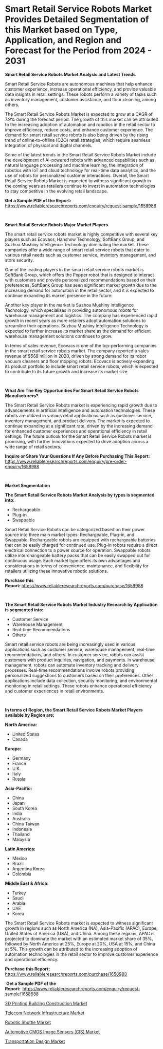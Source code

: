 <p><h1>Smart Retail Service Robots Market Provides Detailed Segmentation of this Market based on Type, Application, and Region and Forecast for the Period from 2024 - 2031</h1></p><p><strong>Smart Retail Service Robots Market Analysis and Latest Trends</strong></p>
<p><p>Smart Retail Service Robots are autonomous machines that help enhance customer experience, increase operational efficiency, and provide valuable data insights in retail settings. These robots perform a variety of tasks such as inventory management, customer assistance, and floor cleaning, among others.</p><p>The Smart Retail Service Robots Market is expected to grow at a CAGR of 7.9% during the forecast period. The growth of this market can be attributed to the increasing adoption of automation and robotics in the retail sector to improve efficiency, reduce costs, and enhance customer experience. The demand for smart retail service robots is also being driven by the rising trend of online-to-offline (O2O) retail strategies, which require seamless integration of physical and digital channels.</p><p>Some of the latest trends in the Smart Retail Service Robots Market include the development of AI-powered robots with advanced capabilities such as natural language processing and machine learning, the integration of robotics with IoT and cloud technology for real-time data analytics, and the use of robots for personalized customer interactions. Overall, the Smart Retail Service Robots Market is expected to witness significant growth in the coming years as retailers continue to invest in automation technologies to stay competitive in the evolving retail landscape.</p></p>
<p><strong>Get a Sample PDF of the Report:&nbsp;</strong> <a href="https://www.reliableresearchreports.com/enquiry/request-sample/1658988">https://www.reliableresearchreports.com/enquiry/request-sample/1658988</a></p>
<p>&nbsp;</p>
<p><strong>Smart Retail Service Robots Major Market Players</strong></p>
<p><p>The smart retail service robots market is highly competitive with several key players such as Ecovacs, Hanshow Technology, SoftBank Group, and Suzhou Mushiny Intelligence Technology dominating the market. These companies offer a wide range of smart retail service robots that cater to various retail needs such as customer service, inventory management, and store security.</p><p>One of the leading players in the smart retail service robots market is SoftBank Group, which offers the Pepper robot that is designed to interact with customers and provide personalized recommendations based on their preferences. SoftBank Group has seen significant market growth due to the increasing demand for automation in the retail sector, and it is expected to continue expanding its market presence in the future.</p><p>Another key player in the market is Suzhou Mushiny Intelligence Technology, which specializes in providing autonomous robots for warehouse management and logistics. The company has experienced rapid growth in recent years as more retailers adopt automation solutions to streamline their operations. Suzhou Mushiny Intelligence Technology is expected to further increase its market share as the demand for efficient warehouse management solutions continues to grow.</p><p>In terms of sales revenue, Ecovacs is one of the top-performing companies in the smart retail service robots market. The company reported a sales revenue of $568 million in 2020, driven by strong demand for its robot vacuum cleaners and floor mopping robots. Ecovacs is actively expanding its product portfolio to include smart retail service robots, which is expected to contribute to its future growth and increase its market size.</p></p>
<p>&nbsp;</p>
<p><strong>What Are The Key Opportunities For Smart Retail Service Robots Manufacturers?</strong></p>
<p><p>The Smart Retail Service Robots market is experiencing rapid growth due to advancements in artificial intelligence and automation technologies. These robots are utilized in various retail applications such as customer service, inventory management, and product delivery. The market is expected to continue expanding at a significant rate, driven by the increasing demand for enhanced customer experiences and operational efficiency in retail settings. The future outlook for the Smart Retail Service Robots market is promising, with further innovations expected to drive adoption across a wide range of retail sectors.</p></p>
<p><strong>Inquire or Share Your Questions If Any Before Purchasing This Report:</strong> <a href="https://www.reliableresearchreports.com/enquiry/pre-order-enquiry/1658988">https://www.reliableresearchreports.com/enquiry/pre-order-enquiry/1658988</a></p>
<p>&nbsp;</p>
<p><strong>Market Segmentation</strong></p>
<p><strong>The Smart Retail Service Robots Market Analysis by types is segmented into:</strong></p>
<p><ul><li>Rechargeable</li><li>Plug-in</li><li>Swappable</li></ul></p>
<p><p>Smart Retail Service Robots can be categorized based on their power source into three main market types: Rechargeable, Plug-in, and Swappable. Rechargeable robots are equipped with rechargeable batteries that can be easily charged for continued use. Plug-in robots require a direct electrical connection to a power source for operation. Swappable robots utilize interchangeable battery packs that can be easily swapped out for continuous usage. Each market type offers its own advantages and considerations in terms of convenience, maintenance, and flexibility for retailers utilizing these innovative robotic solutions.</p></p>
<p><strong>Purchase this Report:&nbsp;</strong><a href="https://www.reliableresearchreports.com/purchase/1658988">https://www.reliableresearchreports.com/purchase/1658988</a></p>
<p>&nbsp;</p>
<p><strong>The Smart Retail Service Robots Market Industry Research by Application is segmented into:</strong></p>
<p><ul><li>Customer Service</li><li>Warehouse Management</li><li>Real-time Recommendations</li><li>Others</li></ul></p>
<p><p>Smart retail service robots are being increasingly used in various applications such as customer service, warehouse management, real-time recommendations, and others. In customer service, robots can assist customers with product inquiries, navigation, and payments. In warehouse management, robots can automate inventory tracking and delivery processes. Real-time recommendations involve robots providing personalized suggestions to customers based on their preferences. Other applications include data collection, security monitoring, and environmental monitoring in retail settings. These robots enhance operational efficiency and customer experiences in retail environments.</p></p>
<p>&nbsp;</p>
<p><strong>In terms of Region, the Smart Retail Service Robots Market Players available by Region are:</strong></p>
<p>
    <p> <strong> North America: </strong>
        <ul>
            <li>United States</li>
            <li>Canada</li>
        </ul>
        </p> 
    <p> <strong> Europe: </strong>
        <ul>
            <li>Germany</li>
            <li>France</li>
            <li>U.K.</li>
            <li>Italy</li>
            <li>Russia</li>
        </ul>
        </p> 
    <p> <strong> Asia-Pacific: </strong>
        <ul>
            <li>China</li>
            <li>Japan</li>
            <li>South Korea</li>
            <li>India</li>
            <li>Australia</li>
            <li>China Taiwan</li>
            <li>Indonesia</li>
            <li>Thailand</li>
            <li>Malaysia</li>
        </ul>
        </p> 
    <p> <strong> Latin America: </strong>
        <ul>
            <li>Mexico</li>
            <li>Brazil</li>
            <li>Argentina Korea</li>
            <li>Colombia</li>
        </ul>
        </p> 
    <p> <strong> Middle East & Africa: </strong>
        <ul>
            <li>Turkey</li>
            <li>Saudi</li>
            <li>Arabia</li>
            <li>UAE</li>
            <li>Korea</li>
        </ul>
    </p>
    </p>
<p><p>The Smart Retail Service Robots market is expected to witness significant growth in regions such as North America (NA), Asia-Pacific (APAC), Europe, United States of America (USA), and China. Among these regions, APAC is projected to dominate the market with an estimated market share of 35%, followed by North America at 25%, Europe at 20%, USA at 15%, and China at 5%. This growth can be attributed to the increasing adoption of automation technologies in the retail sector to improve customer experience and operational efficiency.</p></p>
<p><strong>Purchase this Report: </strong><a href="https://www.reliableresearchreports.com/purchase/1658988">https://www.reliableresearchreports.com/purchase/1658988</a></p>
<p>&nbsp;<strong>Get a Sample PDF of the Report:&nbsp;&nbsp;</strong><a href="https://www.reliableresearchreports.com/enquiry/request-sample/1658988">https://www.reliableresearchreports.com/enquiry/request-sample/1658988</a></p>
<p><strong></strong></p>
<p><p><a href="https://medium.com/@linabernier/3d-printing-building-construction-market-furnishes-information-on-market-share-market-trends-and-af0a7c23a42b">3D Printing Building Construction Market</a></p><p><a href="https://medium.com/@linabernier/telecom-network-infrastructure-market-the-key-to-successful-business-strategy-forecast-till-2031-0893e09cc31e">Telecom Network Infrastructure Market</a></p><p><a href="https://github.com/beatblasta/Market-Research-Report-List-2/blob/main/robotic-shuttle-market.md">Robotic Shuttle Market</a></p><p><a href="https://github.com/shotows/Market-Research-Report-List-1/blob/main/automotive-cmos-image-sensors-cis-market.md">Automotive CMOS Image Sensors (CIS) Market</a></p><p><a href="https://medium.com/@v27092023/transportation-design-market-exploring-market-share-market-trends-and-future-growth-4b1820742b76">Transportation Design Market</a></p></p>